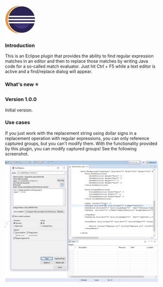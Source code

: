 ![Find/Replace with regular expressions and match evaluators](media/EclipseMarketplace.jpg)

### Introduction
This is an Eclipse plugin that provides the ability to find regular expression matches in an editor and then to replace those matches by writing Java code for a so-called match evaluator. Just hit Ctrl + F5 while a text editor is active and a find/replace dialog will appear.

### What's new :star:

### Version 1.0.0

Initial version.

### Use cases

If you just work with the replacement string using dollar signs in a replacement operation with regular expressions, you can only reference captured groups, but you can't modify them. With the functionality provided by this plugin, you can modify captured groups! See the following screenshot.

![Screenshot1](screenshots/Screenshot1.PNG)